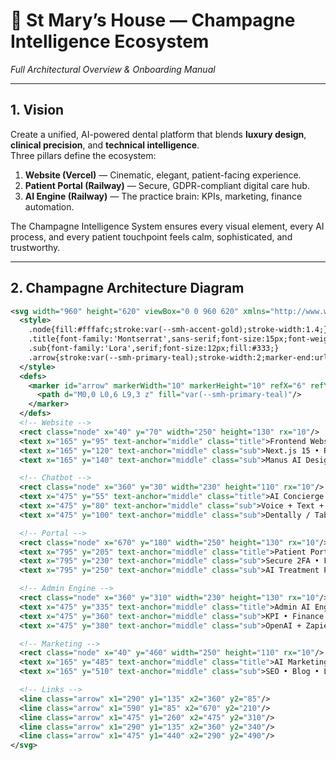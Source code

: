 # 🥂 St Mary’s House — Champagne Intelligence Ecosystem  
*Full Architectural Overview & Onboarding Manual*  

---

## 1. Vision

Create a unified, AI-powered dental platform that blends **luxury design**, **clinical precision**, and **technical intelligence**.  
Three pillars define the ecosystem:

1. **Website (Vercel)** — Cinematic, elegant, patient-facing experience.  
2. **Patient Portal (Railway)** — Secure, GDPR-compliant digital care hub.  
3. **AI Engine (Railway)** — The practice brain: KPIs, marketing, finance automation.

The Champagne Intelligence System ensures every visual element, every AI process, and every patient touchpoint feels calm, sophisticated, and trustworthy.

---

## 2. Champagne Architecture Diagram

```svg
<svg width="960" height="620" viewBox="0 0 960 620" xmlns="http://www.w3.org/2000/svg">
  <style>
    .node{fill:#fffafc;stroke:var(--smh-accent-gold);stroke-width:1.4;}
    .title{font-family:'Montserrat',sans-serif;font-size:15px;font-weight:600;fill:#b20e6b;}
    .sub{font-family:'Lora',serif;font-size:12px;fill:#333;}
    .arrow{stroke:var(--smh-primary-teal);stroke-width:2;marker-end:url(#arrow);}
  </style>
  <defs>
    <marker id="arrow" markerWidth="10" markerHeight="10" refX="6" refY="3" orient="auto">
      <path d="M0,0 L0,6 L9,3 z" fill="var(--smh-primary-teal)"/>
    </marker>
  </defs>
  <!-- Website -->
  <rect class="node" x="40" y="70" width="250" height="130" rx="10"/>
  <text x="165" y="95" text-anchor="middle" class="title">Frontend Website (Vercel)</text>
  <text x="165" y="120" text-anchor="middle" class="sub">Next.js 15 • React 18 • Tailwind v4</text>
  <text x="165" y="140" text-anchor="middle" class="sub">Manus AI Design + Codex Integration</text>

  <!-- Chatbot -->
  <rect class="node" x="360" y="30" width="230" height="110" rx="10"/>
  <text x="475" y="55" text-anchor="middle" class="title">AI Concierge Chatbot</text>
  <text x="475" y="80" text-anchor="middle" class="sub">Voice + Text + Emotion Detection</text>
  <text x="475" y="100" text-anchor="middle" class="sub">Dentally / Tabeo / Twilio Integrations</text>

  <!-- Portal -->
  <rect class="node" x="670" y="180" width="250" height="130" rx="10"/>
  <text x="795" y="205" text-anchor="middle" class="title">Patient Portal (Railway)</text>
  <text x="795" y="230" text-anchor="middle" class="sub">Secure 2FA • File Upload • 3-D Viewer</text>
  <text x="795" y="250" text-anchor="middle" class="sub">AI Treatment Plans + Chat Support</text>

  <!-- Admin Engine -->
  <rect class="node" x="360" y="310" width="230" height="130" rx="10"/>
  <text x="475" y="335" text-anchor="middle" class="title">Admin AI Engine (Railway)</text>
  <text x="475" y="360" text-anchor="middle" class="sub">KPI • Finance • Marketing Automation</text>
  <text x="475" y="380" text-anchor="middle" class="sub">OpenAI + Zapier + Xero + GA4</text>

  <!-- Marketing -->
  <rect class="node" x="40" y="460" width="250" height="110" rx="10"/>
  <text x="165" y="485" text-anchor="middle" class="title">AI Marketing System</text>
  <text x="165" y="510" text-anchor="middle" class="sub">SEO • Blog • Local Pages • Campaigns</text>

  <!-- Links -->
  <line class="arrow" x1="290" y1="135" x2="360" y2="85"/>
  <line class="arrow" x1="590" y1="85" x2="670" y2="210"/>
  <line class="arrow" x1="475" y1="260" x2="475" y2="310"/>
  <line class="arrow" x1="290" y1="135" x2="360" y2="340"/>
  <line class="arrow" x1="475" y1="440" x2="290" y2="490"/>
</svg>
